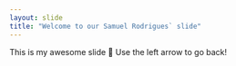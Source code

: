```yaml
---
layout: slide
title: "Welcome to our Samuel Rodrigues` slide"
---
```

This is my awesome slide :tada:
Use the left arrow to go back!
